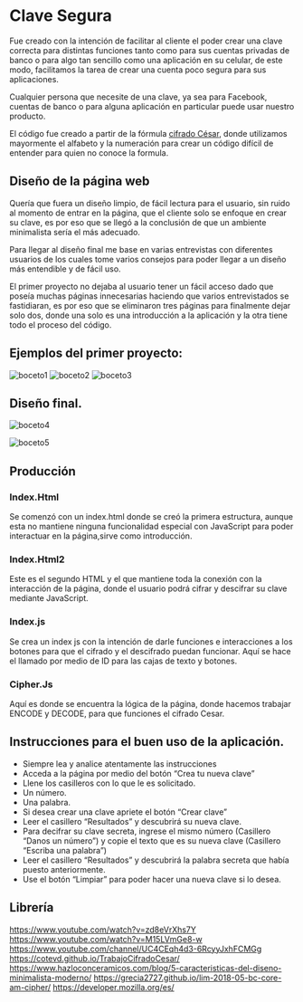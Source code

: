 # Clave Segura

Fue creado con la intención de facilitar al cliente el poder crear una clave correcta para distintas funciones tanto como para sus cuentas privadas de banco o para algo tan sencillo como una aplicación en su celular, de este modo, facilitamos la tarea de crear una cuenta poco segura para sus aplicaciones.

Cualquier persona que necesite de una clave, ya sea para Facebook, cuentas de banco o para alguna aplicación en particular puede usar nuestro producto.

El código fue creado a partir de la fórmula [cifrado César](https://en.wikipedia.org/wiki/Caesar_cipher), donde utilizamos mayormente el alfabeto y la numeración para crear un código difícil de entender para quien no conoce la formula.

## Diseño de la página web

Quería que fuera un diseño limpio, de fácil lectura para el usuario, sin ruido al momento de entrar en la página, que el cliente solo se enfoque en crear su clave, es por eso que se llegó a la conclusión de que un ambiente minimalista sería el más adecuado. 

Para llegar al diseño final me base en varias entrevistas con diferentes usuarios de los cuales tome varios consejos para poder llegar a un diseño más entendible y de fácil uso.

El primer proyecto no dejaba al usuario tener un fácil acceso dado que poseía muchas páginas innecesarias haciendo que varios entrevistados se fastidiaran, es por eso que se eliminaron tres páginas para finalmente dejar solo dos, donde una solo es una introducción a la aplicación y la otra tiene todo el proceso del código.


## Ejemplos del primer proyecto:   

![boceto1](https://66.media.tumblr.com/a9ce85753839eb294b0dbe339b610e4c/tumblr_pwtrbsNIvP1yu9kbco1_1280.jpg)
![boceto2](https://66.media.tumblr.com/edbe5d0bcdcca0f61548315a55bacd56/tumblr_pwtrbsNIvP1yu9kbco2_1280.jpg)
![boceto3](https://66.media.tumblr.com/125b094af52ae2a89d51e918bd3753c2/tumblr_pwtrbsNIvP1yu9kbco3_1280.jpg)

## Diseño final.
 

![boceto4](https://66.media.tumblr.com/1eee481b61e2c53a248772430563c4b3/tumblr_pwtspwnOM11yu9kbco1_1280.png)
 
![boceto5](https://66.media.tumblr.com/a36dbd219f27687b060820585bc21be5/tumblr_pwtspwnOM11yu9kbco2_1280.png)



## Producción 
### Index.Html
Se comenzó con un index.html donde se creó la primera estructura, aunque esta no mantiene ninguna funcionalidad especial con JavaScript para poder interactuar en la página,sirve como introducción.

### Index.Html2

Este es el segundo HTML y el que mantiene toda la conexión con la interacción de la página, donde el usuario podrá cifrar y descifrar su clave mediante JavaScript.

### Index.js

Se crea un index js con la intención de darle funciones e interacciones a los botones para que el cifrado y el descifrado puedan funcionar.
Aquí se hace el llamado por medio de ID para las cajas de texto y botones.

### Cipher.Js

Aquí es donde se encuentra la lógica de la página, donde hacemos trabajar ENCODE y DECODE, para que funciones el cifrado Cesar.

## Instrucciones para el buen uso de la aplicación.

- Siempre lea y analice atentamente las instrucciones
- Acceda a la página por medio del botón “Crea tu nueva clave”
- Llene los casilleros con lo que le es solicitado.
- Un número.
- Una palabra.
- Si desea crear una clave apriete el botón “Crear clave”
- Leer el casillero “Resultados” y descubrirá su nueva clave.
- Para decifrar su clave secreta, ingrese el mismo número (Casillero “Danos un número”) y copie el texto que es su nueva clave (Casillero “Escriba una palabra”)
- Leer el casillero “Resultados” y descubrirá la palabra secreta que había puesto anteriormente.
- Use el botón “Limpiar” para poder hacer una nueva clave si lo desea.

## Librería
https://www.youtube.com/watch?v=zd8eVrXhs7Y
https://www.youtube.com/watch?v=M15LVmGe8-w
https://www.youtube.com/channel/UC4CEqh4d3-6RcyyJxhFCMGg
https://cotevd.github.io/TrabajoCifradoCesar/
https://www.hazloconceramicos.com/blog/5-caracteristicas-del-diseno-minimalista-moderno/
https://grecia2727.github.io/lim-2018-05-bc-core-am-cipher/
https://developer.mozilla.org/es/
